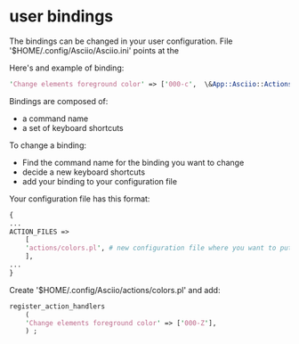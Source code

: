 # user bindings

The bindings can be changed in your user configuration. File '$HOME/.config/Asciio/Asciio.ini' points at the 


Here's and example of binding:

```perl
'Change elements foreground color' => ['000-c',  \&App::Asciio::Actions::Colors::change_elements_colors, 0 ],
```

Bindings are composed of:

- a command name
- a set of keyboard shortcuts

To change a binding:
- Find the command name for the binding you want to change
- decide a new keyboard shortcuts
- add your binding to your configuration file

Your configuration file has this format:

```perl
{
...
ACTION_FILES =>
	[
	'actions/colors.pl', # new configuration file where you want to put your color bindings
	],
...
}

```

Create '$HOME/.config/Asciio/actions/colors.pl' and add:

```perl
register_action_handlers
	(
	'Change elements foreground color' => ['000-Z'],
	) ;
```


